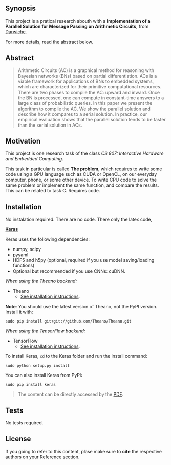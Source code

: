 ## Synopsis

This project is a pratical research abouth with a **Implementation of a Parallel Solution for Message Passing on Arithmetic Circuits**, from [Darwiche](http://arxiv.org/abs/1301.3847).

For more details, read the abstract below.

## Abstract

>Arithmetic Circuits (AC) is a graphical method for reasoning with Bayesian networks (BNs) based on partial differentiation. ACs is a viable framework for applications of BNs to embedded systems, which are characterized for their primitive computational resources. There are two phases to compile the AC: upward and inward. Once the BN is processed, one can compute in constant-time answers to a large class of probabilistic queries. In this paper we present the algorithm to compile the AC. We show the parallel solution and describe how it compares to a serial solution. In practice, our empirical evaluation shows that the parallel solution tends to be faster than the serial solution in ACs.



## Motivation

This project is one research task of the class *CS 807: Interactive Hardware and Embedded Computing*.

 
This task in particular is called **The problem**, which requires to write some code using a GPU language such as CUDA or OpenCL, on our everyday computer, phone, or some other device. To write CPU code to solve the same problem or implement the same function, and compare the results. This can be related to task C. Requires code.


## Installation

No instalation required. There are no code. There only the latex code, 

[**Keras**](https://github.com/fchollet/keras)

Keras uses the following dependencies:

- numpy, scipy
- pyyaml
- HDF5 and h5py (optional, required if you use model saving/loading functions)
- Optional but recommended if you use CNNs: cuDNN.

*When using the Theano backend:*

- Theano
    - [See installation instructions](http://deeplearning.net/software/theano/install.html#install).

**Note**: You should use the latest version of Theano, not the PyPI version. Install it with:
```
sudo pip install git+git://github.com/Theano/Theano.git
```

*When using the TensorFlow backend:*

- TensorFlow
    - [See installation instructions](https://github.com/tensorflow/tensorflow#download-and-setup).

To install Keras, `cd` to the Keras folder and run the install command:
```
sudo python setup.py install
```

You can also install Keras from PyPI:
```
sudo pip install keras
```

>The content can be directly accessed by the [PDF](https://github.com/andreeds/cs807-research-tasks/blob/master/D%20-%20The%20Comparison/Paper/Task_D_Andre_200334126.pdf).

## Tests

No tests required.

## License

If you going to refer to this content, plase make sure to **cite** the respective authors on your Reference section.
